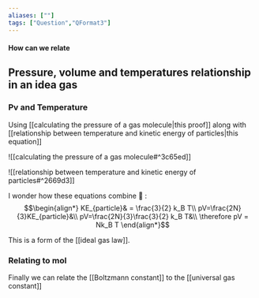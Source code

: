 ```yaml
---
aliases: [""]
tags: ["Question","QFormat3"]
---
```


#### How can we relate
## Pressure, volume and temperatures relationship in an idea gas
### Pv and Temperature
Using [[calculating the pressure of a gas molecule|this proof]] along with [[relationship between temperature and kinetic energy of particles|this equation]]

![[calculating the pressure of a gas molecule#^3c65ed]]

![[relationship between temperature and kinetic energy of particles#^2669d3]]

I wonder how these equations combine :thinking: :
$$\begin{align*}
   KE_{particle}& = \frac{3}{2} k_B T\\
pV=\frac{2N}{3}KE_{particle}&\\
pV=\frac{2N}{3}\frac{3}{2} k_B T&\\
\therefore pV = Nk_B T
\end{align*}$$

This is a form of the [[ideal gas law]].

### Relating to mol
Finally we can relate the [[Boltzmann constant]] to the [[universal gas constant]]
